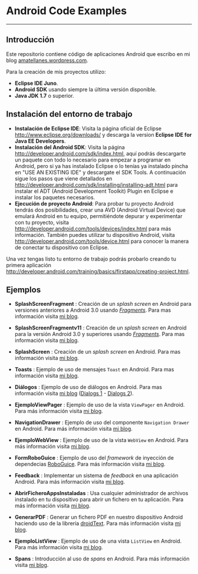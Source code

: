 Android Code Examples
=====================

---

Introducción
------------

Este repositorio contiene código de aplicaciones Android que escribo en mi blog [amatellanes.wordpress.com](https://amatellanes.wordpress.com/ "Escritor de códigos.").


Para la creación de mis proyectos utilizo:
* **Eclipse IDE Juno**.
* **Android SDK** usando siempre la última versión disponible.
* **Java JDK 1.7** o superior.

Instalación del entorno de trabajo
----------------------------------

* **Instalación de Eclipse IDE**: Visita la página oficial de Eclipse http://www.eclipse.org/downloads/ y descarga la version __Eclipse IDE for Java EE Developers__.
* **Instalación del Android SDK**: Visita la página http://developer.android.com/sdk/index.html, aquí podrás descargarte un paquete con todo lo necesario para empezar a programar en Android, pero si ya has instalado Eclipse o lo tenías ya instalado pincha en "USE AN EXISTING IDE" y descargate el SDK Tools. A continuación sigue los pasos que viene detallados en http://developer.android.com/sdk/installing/installing-adt.html para instalar el ADT (Android Development Toolkit) Plugin en Eclipse e instalar los paquetes necesarios.
* **Ejecución de proyecto Android**: Para probar tu proyecto Android tendrás dos posibilidades, crear una AVD (Android Virtual Device) que emulará Android en tu equipo, permitiéndote depurar y experimentar con tu proyecto, visita http://developer.android.com/tools/devices/index.html para más información. También puedes utilizar tu dispositivo Android, visita http://developer.android.com/tools/device.html para conocer la manera de conectar tu dispositivo con Eclipse.
 
Una vez tengas listo tu entorno de trabajo podrás probarlo creando tu primera aplicación http://developer.android.com/training/basics/firstapp/creating-project.html.


Ejemplos
--------
* **SplashScreenFragment** : Creación de un *splash screen* en Android para versiones anteriores a Android 3.0 usando *[Fragments](http://developer.android.com/guide/components/fragments.html "Fragments | Android Developers")*. Para mas información visita [mi blog](http://amatellanes.wordpress.com/2013/08/31/android-crear-un-splash-screen-en-android-usando-fragments/ "Android >> Crear un splash screen en Android usando Fragments | Escritor de códigos.").

* **SplashScreenFragmentv11** : Creación de un *splash screen* en Android para la versión Android 3.0 y superiores usando *[Fragments](http://developer.android.com/guide/components/fragments.html "Fragments | Android Developers")*. Para mas información visita [mi blog](http://amatellanes.wordpress.com/2013/08/31/android-crear-un-splash-screen-en-android-usando-fragments/ "Android >> Crear un splash screen en Android usando Fragments | Escritor de códigos.").

* **SplashScreen** : Creación de un *splash screen* en Android. Para mas información visita [mi blog](http://amatellanes.wordpress.com/2013/08/27/android-crear-un-splash-screen-en-android/ "Android >> Crear un splash screen en Android | Escritor de códigos.").

* **Toasts** : Ejemplo de uso de mensajes `Toast` en Android. Para mas información visita [mi blog](http://amatellanes.wordpress.com/2013/08/09/android-notificaciones-en-android-parte-1-toasts/ "Android >> Notificaciones en Android ( Parte 1- Toasts ) | Escritor de códigos.").

* **Diálogos** : Ejemplo de uso de diálogos en Android. Para mas información visita [mi blog](http://amatellanes.wordpress.com/ "Escritor de códigos.") ([Dialogs 1](http://amatellanes.wordpress.com/2013/10/05/android-notificaciones-en-android-parte-2-dialogs-i/ "Android >> Notificaciones en Android ( Parte 2 – Dialogs I ) | Escritor de códigos.") - [Dialogs 2](http://amatellanes.wordpress.com/2013/10/06/android-notificaciones-en-android-parte-2-dialogs-ii/ "Android >> Notificaciones en Android ( Parte 2 – Dialogs II ) | Escritor de códigos.")).

* **EjemploViewPager** : Ejemplo de uso de la vista ```ViewPager``` en Android. Para más información visita [mi blog](http://amatellanes.wordpress.com/2013/05/25/android-ejemplo-de-viewpager-en-android-parte-1/ "Android >> Ejemplo de ViewPager en Android ( Parte 1 ) | Escritor de códigos.").

* **NavigationDrawer** : Ejemplo de uso del componente ```Navigation Drawer``` en Android. Para más información visita [mi blog](http://amatellanes.wordpress.com/2013/05/24/ejemplo-de-navigation-drawer-en-android-parte-i/ "Android >> Ejemplo de NavigationDrawer en Android ( Parte 1 ) | Escritor de códigos.").

* **EjemploWebView** : Ejemplo de uso de la vista ```WebView``` en Android. Para más información visita [mi blog](http://amatellanes.wordpress.com/2013/06/01/android-ejemplo-de-webview-en-android-parte-1/ "Android >> Ejemplo de WebView en Android ( Parte 1 ) | Escritor de códigos.").

* **FormRoboGuice** : Ejemplo de uso del *framework* de inyección de dependecias [RoboGuice](https://github.com/roboguice/roboguice "roboguice/roboguice · GitHub"). Para más información visita [mi blog](http://amatellanes.wordpress.com/2013/11/03/android-inyeccion-de-dependencias-usando-roboguice/ "Android &gt;&gt; Inyección de dependencias usando RoboGuice | Escritor de códigos.").

* **Feedback** : Implementar un sistema de *feedback* en una aplicación Android. Para más información visita [mi blog](http://amatellanes.wordpress.com/2013/07/21/android-anadiendo-feedback-a-tu-aplicacion/ "Android >> Añadiendo feedback a tu aplicación | Escritor de códigos.").

*    **AbrirFicheroAppsInstaladas** : Usa cualquier administrador de archivos instalado en tu dispositivo para abrir un fichero en tu aplicación. Para más información visita [mi blog](http://amatellanes.wordpress.com/2013/03/10/abrir-un-fichero-usando-las-aplicaciones-instaladas-en-android/ "Abrir un fichero usando las aplicaciones instaladas en Android | Escritor de códigos.").

*    **GenerarPDF** : Generar un fichero PDF en nuestro dispositivo Android haciendo uso de la librería [droidText](https://code.google.com/p/droidtext/ " droidtext -
PDF creation on android - Google Project Hosting"). Para más información visita [mi blog](http://amatellanes.wordpress.com/2013/03/13/ejemplo-sencillo-de-creacion-de-un-pdf-en-android/ "Android &gt;&gt; Ejemplo sencillo de creación de un PDF en Android | Escritor de códigos.").

* **EjemploListView** : Ejemplo de uso de una vista <code>ListView</code> en Android. Para más información visita [mi blog](http://amatellanes.wordpress.com/2013/04/14/ejemplo-de-listview-en-android/ "Ejemplo de ListView en Android | Escritor de códigos.").

* **Spans** : Introducción al uso de *spans* en Android. Para más información visita [mi blog](http://amatellanes.wordpress.com/2013/04/30/introduccion-a-spans-en-android/ "Android >>Introducción a Spans en Android | Escritor de códigos.").
